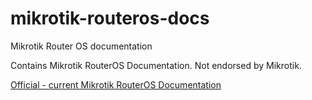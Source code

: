 # mikrotik-routeros-docs
Mikrotik Router OS documentation

Contains Mikrotik RouterOS Documentation. Not endorsed by Mikrotik.

[Official - current Mikrotik RouterOS Documentation](https://help.mikrotik.com/docs/)
